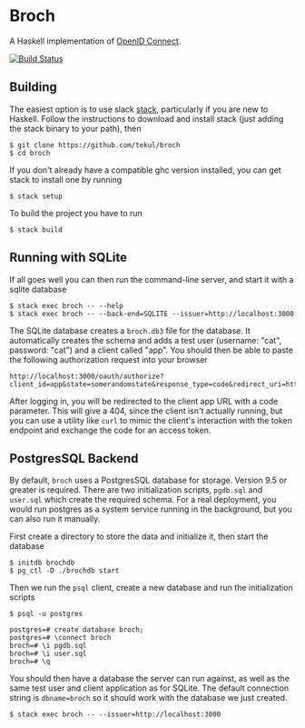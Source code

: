 Broch
=====

A Haskell implementation of [OpenID Connect](http://openid.net/connect/).

[![Build Status](https://travis-ci.org/tekul/broch.svg?branch=master)](https://travis-ci.org/tekul/broch)

Building
--------

The easiest option is to use slack [stack](http://docs.haskellstack.org/en/stable/README/#the-haskell-tool-stack), particularly if you are new to Haskell. Follow the instructions to download and install stack (just adding the stack binary to your path), then

    $ git clone https://github.com/tekul/broch
    $ cd broch

If you don't already have a compatible ghc version installed, you can get stack to install one by running

    $ stack setup

To build the project you have to run

    $ stack build

Running with SQLite
-------------------

If all goes well you can then run the command-line server, and start it with a sqlite database

    $ stack exec broch -- --help
    $ stack exec broch -- --back-end=SQLITE --issuer=http://localhost:3000

The SQLite database creates a `broch.db3` file for the database. It automatically creates the schema and adds a test user (username: "cat", password: "cat") and a client called "app". You should then be able to paste the following authorization request into your browser

    http://localhost:3000/oauth/authorize?client_id=app&state=somerandomstate&response_type=code&redirect_uri=http%3A%2F%2Flocalhost:8080/app

After logging in, you will be redirected to the client app URL with a code parameter. This will give a 404, since the client isn't actually running, but you can use a utility like `curl` to mimic the client's interaction with the token endpoint and exchange the code for an access token.

PostgresSQL Backend
-------------------

By default, `broch` uses a PostgresSQL database for storage. Version 9.5 or greater is required. There are two initialization scripts, `pgdb.sql` and `user.sql` which create the required schema. For a real deployment, you would run postgres as a system service running in the background, but you can also run it manually.

First create a directory to store the data and initialize it, then start the database

    $ initdb brochdb
    $ pg_ctl -D ./brochdb start

Then we run the `psql` client, create a new database and run the initialization scripts

    $ psql -u postgres

    postgres=# create database broch;
    postgres=# \connect broch
    broch=# \i pgdb.sql
    broch=# \i user.sql
    broch=# \q

You should then have a database the server can run against, as well as the same test user and client application as for SQLite. The default connection string is `dbname=broch` so it should work with the database we just created.

    $ stack exec broch -- --issuer=http://localhost:3000

